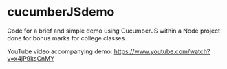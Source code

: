 # cucumberJSdemo

Code for a brief and simple demo using CucumberJS within a Node project done for bonus marks for college classes.

YouTube video accompanying demo: https://www.youtube.com/watch?v=x4jP9ksCnMY
